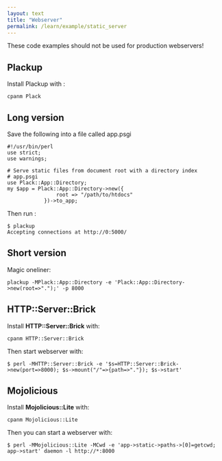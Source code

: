 ```yaml
---
layout: text
title: "Webserver" 
permalink: /learn/example/static_server
---
```



These code examples should not be used for production webservers!

## Plackup 

Install Plackup with :

```
cpanm Plack
```

## Long version

Save the following into a file called app.psgi

```
#!/usr/bin/perl
use strict;
use warnings;

# Serve static files from document root with a directory index
# app.psgi
use Plack::App::Directory;
my $app = Plack::App::Directory->new({ 
                root => "/path/to/htdocs" 
            })->to_app;

```

Then run :
```
$ plackup
Accepting connections at http://0:5000/
```

## Short version 

Magic oneliner: 

```
plackup -MPlack::App::Directory -e 'Plack::App::Directory->new(root=>".");' -p 8000
```

## HTTP::Server::Brick

Install **HTTP::Server::Brick** with:

```
cpanm HTTP::Server::Brick
```

Then start webserver with:
```
$ perl -MHTTP::Server::Brick -e '$s=HTTP::Server::Brick->new(port=>8000); $s->mount("/"=>{path=>"."}); $s->start'
```

## Mojolicious

Install **Mojolicious::Lite** with:

```
cpanm Mojolicious::Lite
```

Then you can start a webserver with:
```
$ perl -MMojolicious::Lite -MCwd -e 'app->static->paths->[0]=getcwd; app->start' daemon -l http://*:8000
```
